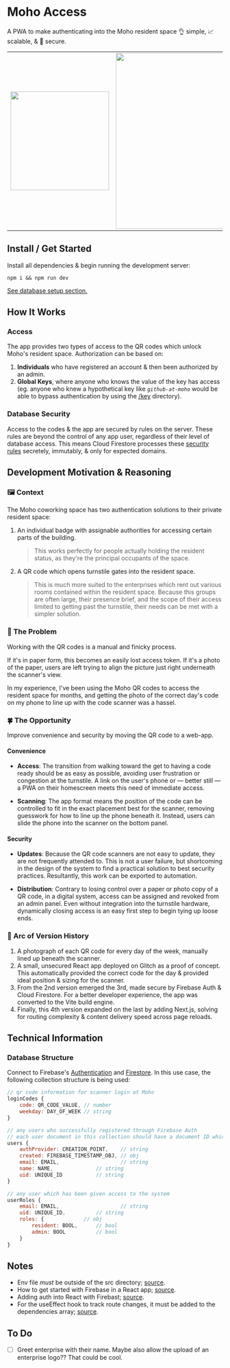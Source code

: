 # Moho Access

A PWA to make authenticating into the Moho resident space 👌 simple, 📈 scalable, & 🔐 secure.

<table>
	<tr>
	  <td><img width="230"  src="https://user-images.githubusercontent.com/12516538/191760558-31d4a2be-856c-4624-a656-02374fe6fca9.png"/></td>
	  <td><img width="410" src="https://user-images.githubusercontent.com/12516538/187898609-4bcfa4e4-8021-4c66-a2eb-75259ccdf6a4.jpg"/></td>
	  <td><img width="230"  src="https://user-images.githubusercontent.com/12516538/191760562-686e9b5a-46a0-4a2a-a006-cd214200c6d5.png"/></td>
	</tr>
</table>

## Install / Get Started

Install all dependencies & begin running the development server:

```
npm i && npm run dev
```

<a href="#database-structure">See database setup section.</a>

## How It Works

### Access

The app provides two types of access to the QR codes which unlock Moho's resident space. Authorization can be based on:

1. **Individuals** who have registered an account & then been authorized by an admin.
2. **Global Keys**, where anyone who knows the value of the key has access (eg. anyone who knew a hypothetical key like _`github-at-moho`_ would be able to bypass authentication by using the <a href="https://moho-auth.vercel.app/key">/key</a> directory).

### Database Security

Access to the codes & the app are secured by rules on the server. These rules are beyond the control of any app user, regardless of their level of database access. This means Cloud Firestore processes these [security rules](https://firebase.google.com/docs/firestore/security/get-started) secretely, immutably, & only for expected domains.

## Development Motivation & Reasoning

### 🖼 Context

The Moho coworking space has two authentication solutions to their private resident space:

1. An individual badge with assignable authorities for accessing certain parts of the building.
   > This works perfectly for people actually holding the resident status, as they're the principal occupants of the space.
2. A QR code which opens turnstile gates into the resident space.
   > This is much more suited to the enterprises which rent out various rooms contained within the resident space. Because this groups are often large, their presence brief, and the scope of their access limited to getting past the turnstile, their needs can be met with a simpler solution.

### 💭 The Problem

Working with the QR codes is a manual and finicky process.

If it's in paper form, this becomes an easily lost access token. If it's a photo of the paper, users are left trying to align the picture just right underneath the scanner's view.

In my experience, I've been using the Moho QR codes to access the resident space for months, and getting the photo of the correct day's code on my phone to line up with the code scanner was a hassel.

### 🍀 The Opportunity

Improve convenience and security by moving the QR code to a web-app.

#### Convenience

- **Access**: The transition from walking toward the get to having a code ready should be as easy as possible, avoiding user frustration or congestion at the turnstile. A link on the user's phone or — better still — a PWA on their homescreen meets this need of immediate access.

- **Scanning**: The app format means the position of the code can be controlled to fit in the exact placement best for the scanner, removing guesswork for how to line up the phone beneath it. Instead, users can slide the phone into the scanner on the bottom panel.

#### Security

- **Updates**: Because the QR code scanners are not easy to update, they are not frequently attended to. This is not a user failure, but shortcoming in the design of the system to find a practical solution to best security practices. Resultantly, this work can be exported to automation.

- **Distribution**: Contrary to losing control over a paper or photo copy of a QR code, in a digital system, access can be assigned and revoked from an admin panel. Even without integration into the turnstile hardware, dynamically closing access is an easy first step to begin tying up loose ends.

### 🌈 Arc of Version History

1. A photograph of each QR code for every day of the week, manually lined up beneath the scanner.
2. A small, unsecured React app deployed on Glitch as a proof of concept. This automatically provided the correct code for the day & provided ideal position & sizing for the scanner.
3. From the 2nd version emerged the 3rd, made secure by Firebase Auth & Cloud Firestore. For a better developer experience, the app was converted to the Vite build engine.
4. Finally, this 4th version expanded on the last by adding Next.js, solving for routing complexity & content delivery speed across page reloads.

## Technical Information

### Database Structure

Connect to Firebase's [Authentication](https://firebase.google.com/docs/auth) and [Firestore](https://firebase.google.com/docs/firestore). In this use case, the following collection structure is being used:

```js
// qr code information for scanner login at Moho
loginCodes {
    code: QR_CODE_VALUE, // number
    weekday: DAY_OF_WEEK // string
}

// any users who successfully registered through Firebase Auth
// each user document in this collection should have a document ID which is identical to the user's UID
users {
	authProvider: CREATION_POINT,	 // string
	created: FIREBASE_TIMESTAMP_OBJ, // obj
	email: EMAIL,                    // string
	name: NAME, 			 // string
	uid: UNIQUE_ID 			 // string
}

// any user which has been given access to the system
userRoles {
	email: EMAIL,                    // string
	uid: UNIQUE_ID, 		 // string
	roles: {			 // obj
	    resident: BOOL,		 // bool
	    admin: BOOL			 // bool
	}
}
```

## Notes

- Env file _must_ be outside of the src directory; [source](https://stackoverflow.com/a/72453980/5395435).
- How to get started with Firebase in a React app; [source](https://blog.logrocket.com/build-crud-application-react-firebase-web-sdk-v9/).
- Adding auth into React with Firebast; [source](https://enlear.academy/how-to-implement-firebase-authentication-with-react-ff6f75746399).
- For the useEffect hook to track route changes, it must be added to the dependencies array; [source](https://stackoverflow.com/a/70700558/5395435).

## To Do

- [ ] Greet enterprise with their name. Maybe also allow the upload of an enterprise logo?? That could be cool.
